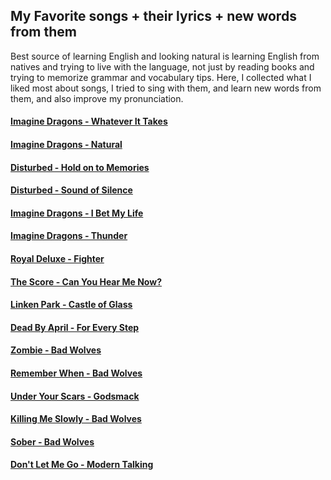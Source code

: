 ## My Favorite songs + their lyrics + new words from them

Best source of learning English and looking natural is learning English from natives and trying to live with the language, not just by reading books and trying to memorize grammar and vocabulary tips. Here, I collected what I liked most about songs, I tried to sing with them, and learn new words from them, and also improve my pronunciation.

#### [Imagine Dragons - Whatever It Takes](Image_Dragons/01-whatever_it_takes.md)
#### [Imagine Dragons - Natural](Image_Dragons/02-natural.md)
#### [Disturbed - Hold on to Memories](Disturbed/01-hold_on_to_memories.md)
#### [Disturbed - Sound of Silence](Disturbed/02-sound_of_silence.md)
#### [Imagine Dragons - I Bet My Life](Image_Dragons/03-I_Bet_My_Life.md)
#### [Imagine Dragons - Thunder](Image_Dragons/04-Thunder.md)
#### [Royal Deluxe - Fighter](Royal_Deluxe/01-fighter.md)
#### [The Score - Can You Hear Me Now?](The_Score/01-Can_You_Hear_Me_Now.md)
#### [Linken Park - Castle of Glass](Linken_Park/01-castle_of_glass.md)
#### [Dead By April - For Every Step](Dead_By_Step/01-For_Every_Step.md)
#### [Zombie - Bad Wolves](Bad_Wolves/01-zombie.md)
#### [Remember When - Bad Wolves](Bad_Wolves/02-remeber_when.md)
#### [Under Your Scars - Godsmack](Godsmack/01-under_your_scars.md)
#### [Killing Me Slowly - Bad Wolves](Bad_Wolves/03-killing_me_slowly.md)
#### [Sober - Bad Wolves](Bad_Wolves/04-sober.md)
#### [Don't Let Me Go - Modern Talking](Modern_Talking/01-don't_let_me_go.md)